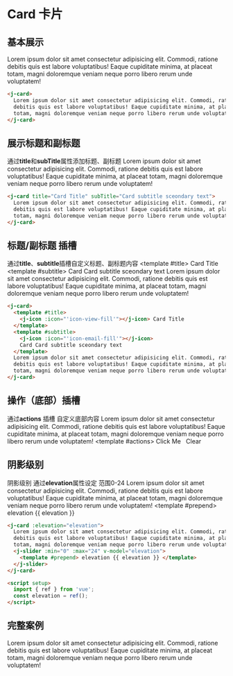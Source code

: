 # Card 卡片

## 基本展示

<j-card>
Lorem ipsum dolor sit amet consectetur adipisicing elit. Commodi,
ratione debitis quis est labore voluptatibus! Eaque cupiditate minima,
at placeat totam, magni doloremque veniam neque porro libero rerum unde
voluptatem!
</j-card>

```html
<j-card>
  Lorem ipsum dolor sit amet consectetur adipisicing elit. Commodi, ratione
  debitis quis est labore voluptatibus! Eaque cupiditate minima, at placeat
  totam, magni doloremque veniam neque porro libero rerum unde voluptatem!
</j-card>
```

## 展示标题和副标题

通过**title**和**subTitle**属性添加标题、副标题
<j-card title="Card Title" subTitle="Card subtitle sceondary text">
Lorem ipsum dolor sit amet consectetur adipisicing elit. Commodi,
ratione debitis quis est labore voluptatibus! Eaque cupiditate minima,
at placeat totam, magni doloremque veniam neque porro libero rerum unde
voluptatem!
</j-card>

```html
<j-card title="Card Title" subTitle="Card subtitle sceondary text">
  Lorem ipsum dolor sit amet consectetur adipisicing elit. Commodi, ratione
  debitis quis est labore voluptatibus! Eaque cupiditate minima, at placeat
  totam, magni doloremque veniam neque porro libero rerum unde voluptatem!
</j-card>
```

## 标题/副标题 插槽

通过**title**、**subtitle**插槽自定义标题、副标题内容
<j-card>
<template #title>
<j-icon :icon="'icon-view-fill'"></j-icon> Card Title
</template>
<template #subtitle>
<j-icon :icon="'icon-email-fill'"></j-icon>
Card Card subtitle sceondary text
</template>
Lorem ipsum dolor sit amet consectetur adipisicing elit. Commodi,
ratione debitis quis est labore voluptatibus! Eaque cupiditate minima,
at placeat totam, magni doloremque veniam neque porro libero rerum unde
voluptatem!
</j-card>

```html
<j-card>
  <template #title>
    <j-icon :icon="'icon-view-fill'"></j-icon> Card Title
  </template>
  <template #subtitle>
    <j-icon :icon="'icon-email-fill'"></j-icon>
    Card Card subtitle sceondary text
  </template>
  Lorem ipsum dolor sit amet consectetur adipisicing elit. Commodi, ratione
  debitis quis est labore voluptatibus! Eaque cupiditate minima, at placeat
  totam, magni doloremque veniam neque porro libero rerum unde voluptatem!
</j-card>
```

## 操作（底部）插槽

通过**actions** 插槽 自定义底部内容
<j-card>
Lorem ipsum dolor sit amet consectetur adipisicing elit. Commodi,
ratione debitis quis est labore voluptatibus! Eaque cupiditate minima,
at placeat totam, magni doloremque veniam neque porro libero rerum unde
voluptatem!
<template #actions>
<j-button>Click Me</j-button>
&nbsp;
<j-button :type="'warn'">Clear</j-button>
</template>
</j-card>

## 阴影级别

阴影级别 通过**elevation**属性设定 范围0-24
<j-card :elevation="elevation">
Lorem ipsum dolor sit amet consectetur adipisicing elit. Commodi,
ratione debitis quis est labore voluptatibus! Eaque cupiditate minima,
at placeat totam, magni doloremque veniam neque porro libero rerum unde
voluptatem!
<j-slider :min="0" :max="24" v-model="elevation">
<template #prepend> elevation {{ elevation }} </template>
</j-slider>
</j-card>

```html
<j-card :elevation="elevation">
  Lorem ipsum dolor sit amet consectetur adipisicing elit. Commodi, ratione
  debitis quis est labore voluptatibus! Eaque cupiditate minima, at placeat
  totam, magni doloremque veniam neque porro libero rerum unde voluptatem!
  <j-slider :min="0" :max="24" v-model="elevation">
    <template #prepend> elevation {{ elevation }} </template>
  </j-slider>
</j-card>

<script setup>
  import { ref } from 'vue';
  const elevation = ref();
</script>
```

## 完整案例

<j-card title="Title" subTitle="Subtitle">
<template #header>
    <img
    style="width: 100%; object-fit: cover; aspect-ratio: 16/9"
    src="https://img1.baidu.com/it/u=1556499325,2437056787&fm=253&fmt=auto&app=138&f=JPEG?w=800&h=500"
    />
</template>
Lorem ipsum dolor sit amet consectetur adipisicing elit. Commodi,
ratione debitis quis est labore voluptatibus! Eaque cupiditate minima,
at placeat totam, magni doloremque veniam neque porro libero rerum unde
voluptatem!
<template #actions>
    <j-button>Click Me</j-button>
    &nbsp;
    <j-button :type="'warn'">Clear</j-button>
</template>
</j-card>

<script setup>
import { ref } from 'vue';
const elevation = ref(4);
</script>
